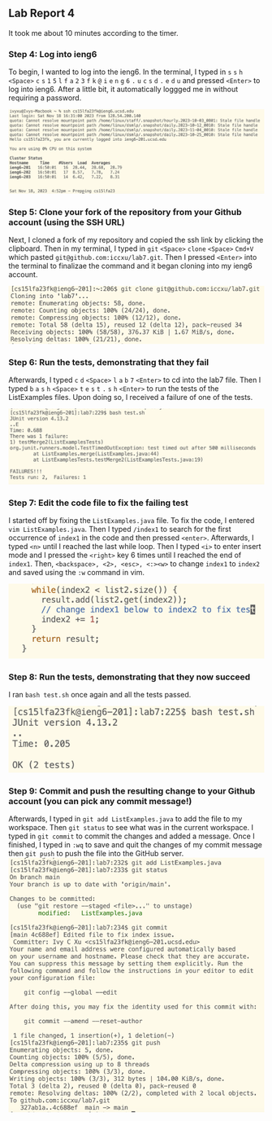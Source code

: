 ## Lab Report 4  
It took me about 10 minutes according to the timer.  
  
### Step 4: Log into ieng6  
To begin, I wanted to log into the ieng6. In the terminal, I typed in `s` `s` `h` `<Space>` `c` `s` `1` `5` `l` `f` `a` `2` `3` `f` `k` `@` `i` `e` `n` `g` `6` `.` `u` `c` `s` `d` `.` `e` `d` `u` and pressed `<Enter>` to log into ieng6. After a little bit, it automatically loggged me in without requiring a password.
  
![Image](lab4_login.png)  

### Step 5: Clone your fork of the repository from your Github account (using the SSH URL)  
Next, I cloned a fork of my repository and copied the ssh link by clicking the clipboard. Then in my terminal, I typed in `git` `<Space>` `clone` `<Space>` `Cmd+V` which pasted `git@github.com:iccxu/lab7.git`. Then I pressed `<Enter>` into the terminal to finalizae the command and it began cloning into my ieng6 account.  
  
![Image](lab4_clone.png)  

### Step 6: Run the tests, demonstrating that they fail  
Afterwards, I typed `c` `d` `<Space>` `l` `a` `b` `7` `<Enter>` to cd into the lab7 file. Then I typed `b` `a` `s` `h` `<Space>` `t` `e` `s` `t` `.` `s` `h` `<Enter>` to run the tests of the ListExamples files. Upon doing so, I received a failure of one of the tests.  
  
![Image](lab4_failed_test.png)  

### Step 7: Edit the code file to fix the failing test  
I started off by fixing the `ListExamples.java` file. To fix the code, I entered `vim ListExamples.java`. Then I typed `/index1` to search for the first occurrence of `index1` in the code and then pressed `<enter>`. Afterwards, I typed `<n>` until I reached the last while loop. Then I typed `<i>` to enter insert mode and I pressed the `<right>` key 6 times until I reached the end of `index1`. Then, `<backspace>, <2>, <esc>, <:><w>` to change `index1` to `index2` and saved using the `:w` command in vim.  
  
![Image](lab4_codefix.png)  

### Step 8: Run the tests, demonstrating that they now succeed  
I ran `bash test.sh` once again and all the tests passed.  
  
![Image](lab4_fixed_test.png)  

### Step 9: Commit and push the resulting change to your Github account (you can pick any commit message!)  
Afterwards, I typed in `git add ListExamples.java` to add the file to my workspace. Then `git status` to see what was in the current workspace. I typed in `git commit` to commit the changes and added a message. Once I finished, I typed in `:wq` to save and quit the changes of my commit message then `git push` to push the file into the GitHub server.  
![Image](lab4push.png)  

